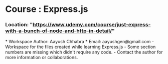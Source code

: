 # Course : Express.js
### Location: "https://www.udemy.com/course/just-express-with-a-bunch-of-node-and-http-in-detail/"

</hr>
* Workspace Author: Aayush Chhabra
* Email: aayushgen@gmail.com
</hr>
- Workspace for the files created while learning Express.js
- Some section numbers are missing which didn't require any code.
- Contact the author for more information or collaborations.

